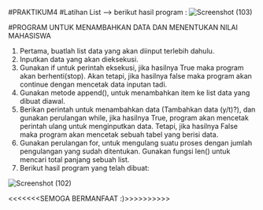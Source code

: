 #PRAKTIKUM4
#Latihan List -->
berikut hasil program :
![Screenshot (103)](https://user-images.githubusercontent.com/57002773/69447214-a305c880-0d88-11ea-8517-18fa39966753.png)


#PROGRAM UNTUK MENAMBAHKAN DATA DAN MENENTUKAN NILAI MAHASISWA 
1.	Pertama, buatlah list data yang akan diinput terlebih dahulu.
2.	Inputkan data yang akan dieksekusi.
3.	Gunakan if untuk perintah eksekusi, jika hasilnya True maka program akan berhenti(stop). Akan tetapi, jika hasilnya false maka program akan continue dengan mencetak data inputan tadi.
4.	Gunakan metode append(), untuk menambahkan item ke list data yang dibuat diawal.
5.	Berikan perintah untuk menambahkan data (Tambahkan data (y/t)?), dan gunakan perulangan while, jika hasilnya True, program akan mencetak perintah ulang untuk menginputkan data. Tetapi, jika hasilnya False maka program akan mencetak sebuah tabel yang berisi data.
6.	Gunakan perulangan for, untuk mengulang suatu proses dengan jumlah pengulangan yang sudah ditentukan. Gunakan fungsi len() untuk mencari total panjang sebuah list.
7.	Berikut hasil program yang telah dibuat:

![Screenshot (102)](https://user-images.githubusercontent.com/57002773/69447207-9da87e00-0d88-11ea-93e7-83348566db70.png)


<<<<<<<SEMOGA BERMANFAAT :)>>>>>>>>>>
